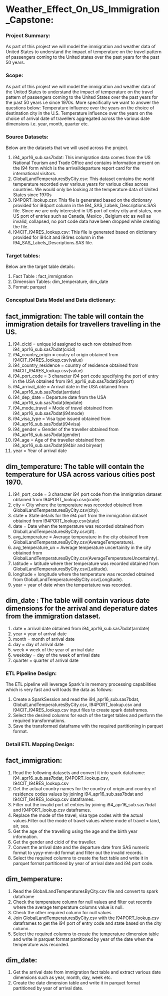 # Weather_Effect_On_US_Immigration_Capstone:
### Project Summary:
As part of this project we will model the immigration and weather data of United States to understand the impact of temperature on the travel pattern of passengers coming to the United states over the past years for the past 50 years.

### Scope:
As part of this project we will model the immigration and weather data of the United States to understand the impact of temperature on the travel pattern of passengers coming to the United States over the past years for the past 50 years i.e since 1970s. More specifically we want to answer the questions below:
Temperature influence over the years on the choice of destination city in the U.S.
Temperature influence over the years on the choice of arrival date of travellers aggregated across the various date dimensions i.e. year, month, quarter etc.

### Source Datasets:
Below are the datasets that we will used across the project.
1. i94_apr16_sub.sas7bdat: This immigration data comes from the US National Tourism and Trade Office and contains information present on the I94 form which is the arrival/departure report card for the international visitors.
2. GlobalLandTemperaturesByCity.csv: This dataset contains the world temperature recorded over various years for various cities across countries. We would only be looking at the temperature data of United States since 1970s
3. I94PORT_lookup.csv: This file is generated based on the dictionary provided for i94port column in the I94_SAS_Labels_Descriptions.SAS file. Since we are only interested in US port of entry city and states, non US port of entries such as Canada, Mexico , Belgium etc as well as invalid, collapsed, no port code data have been dropped while creating the file.
4. I94CIT_I94RES_lookup.csv: This file is generated based on dictionary provided for i94cit and i94res column in the I94_SAS_Labels_Descriptions.SAS file.

### Target tables:
Below are the target table details:
1. Fact Table : fact_immigration
2. Dimension Tables: dim_temperature, dim_date
3. Format: parquet

### Conceptual Data Model and Data dictionary:
fact_immigration: The table will contain the immigration details for travellers travelling in the US.
---------------------
1. i94_cicid = unique id assigned to each row obtained from i94_apr16_sub.sas7bdat(cicid)
2. i94_country_origin = coutry of origin obtained from I94CIT_I94RES_lookup.csv(value)
3. i94_country_residence = country of residence obtained from I94CIT_I94RES_lookup.csv(value)
4. i94_port_code = 3 character i94 port code specifying the port of entry in the USA obtained from i94_apr16_sub.sas7bdat(i94port)
5. i94_arrival_date = Arrival date in the USA obtained from i94_apr16_sub.sas7bdat(arrdate)
6. i94_dep_date = Departure date from the USA i94_apr16_sub.sas7bdat(depdate)
7. i94_mode_travel = Mode of travel obtained from i94_apr16_sub.sas7bdat(i94mode)
8. i94_visa_type = Visa type issued obtained from i94_apr16_sub.sas7bdat(i94visa)
9. i94_gender = Gender of the traveller obtained from i94_apr16_sub.sas7bdat(gender)
10. i94_age = Age of the traveller obtained from i94_apr16_sub.sas7bdat(i94bir and biryear)
11. year = Year of arrival date

dim_temperature: The table will contain the temperature for USA across various cities post 1970.
---------------------
1. i94_port_code = 3 character i94 port code from the immigration dataset obtained from I94PORT_lookup.csv(code)
2. city = City where the temperature was recorded obtained from GlobalLandTemperaturesByCity.csv(city).
3. state = State details for the i94 port from the immigration dataset obtained from I94PORT_lookup.csv(state)
4. date = Date when the temperature was recorded obtained from GlobalLandTemperaturesByCity.csv(dt).
5. avg_temperature = Average temperature in the city obtained from GlobalLandTemperaturesByCity.csv(AverageTemperature).
6. avg_temperature_un = Average temperature uncertainity in the city obtained from GlobalLandTemperaturesByCity.csv(AverageTemperatureUncertainty).
7. latitude = latitude where ther temperature was recorded obtained from GlobalLandTemperaturesByCity.csv(Latitude).
8. longitude = longitude where the temperature was recorded obtained from GlobalLandTemperaturesByCity.csv(Longitude).
9. year = year of date when the tempertature was recorded.

dim_date : The table will contain various date dimensions for the arrival and deperature dates from the immigration dataset.
---------------------
1. date = arrival date obtained from i94_apr16_sub.sas7bdat(arrdate)
2. year = year of arrival date
3. month = month of arrival date
4. day = day of arrival date
5. week = week of the year of arrival date
6. weekday = day of the week of arrival date
7. quarter = quarter of arrival date

### ETL Pipeline Design:
The ETL pipeline will leverage Spark's in memory processing capabilities which is very fast and will loads the data as follows:
1. Create a SparkSession and read the i94_apr16_sub.sas7bdat, GlobalLandTemperaturesByCity.csv, I94PORT_lookup.csv and I94CIT_I94RES_lookup.csv input files to create spark dataframes.
2. Select the desired columns for each of the target tables and perform the required transformations.
3. Save the transformed dataframe with the required partitioning in parquet format.

### Detail ETL Mapping Design:
fact_immigration:
--------------------
1. Read the following datasets and convert it into spark dataframe: i94_apr16_sub.sas7bdat, I94PORT_lookup.csv, I94CIT_I94RES_lookup.csv
2. Get the actual country names for the country of origin and country of residence codes values by joining i94_apr16_sub.sas7bdat and I94CIT_I94RES_lookup.csv dataframes.
3. Filter out the invalid port of entries by joining i94_apr16_sub.sas7bdat and I94PORT_lookup.csv dataframes.
4. Replace the mode of the travel, visa type codes with the actual values.Filter out the mode of travel values where mode of travel = land, air, sea.
5. Get the age of the travelling using the age and the birth year information.
6. Get the gender and cicid of the traveller.
7. Convert the arrival date and the departure date from SAS numeric format to yyyy-mm-dd format and filter out the invalid records.
8. Select the required columns to create the fact table and write it in parquet format partitioned by year of arrival date and i94 port code.

dim_temperature:
--------------------
1. Read the GlobalLandTemperaturesByCity.csv file and convert to spark dataframe
2. Check the temperature column for null values and filter out records where the average temperature columns value is null.
3. Check the other required column for null values
4. Join GlobalLandTemperaturesByCity.csv with the I94PORT_lookup.csv dataframes to get the i94 port of entry code and state based on the city column.
5. Select the required columns to create the temperature dimension table and write in parquet format partitioned by year of the date when the temperature was recorded.

dim_date:
--------------------
1. Get the arrival date from immigration fact table and extract various date dimensions such as year, month, day, week etc.
2. Create the date dimension table and write it in parquet format partitioned by year of arrival date.
